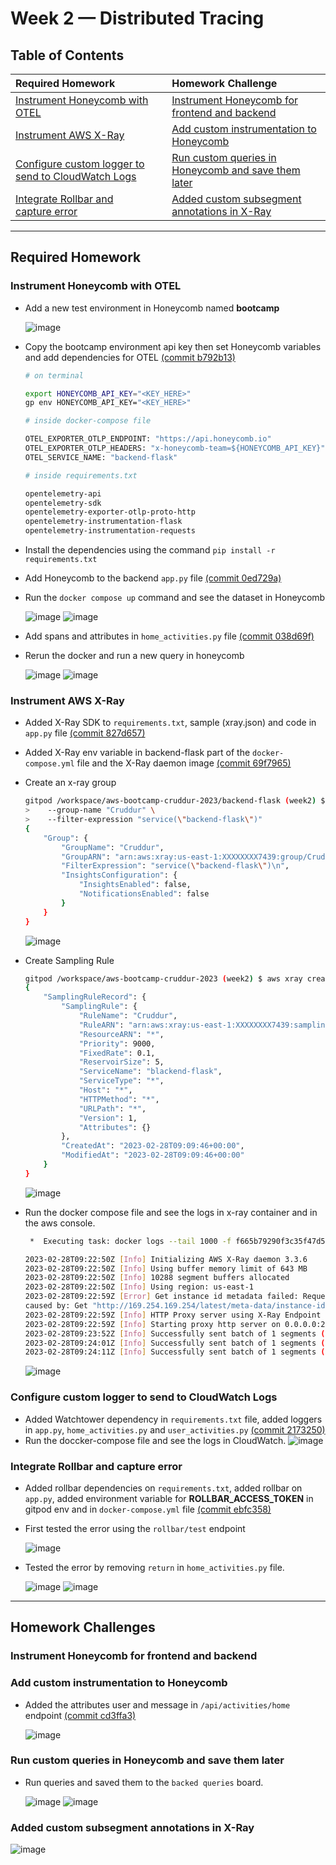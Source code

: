 # Week 2 — Distributed Tracing

## Table of Contents
| Required Homework | | Homework Challenge|
| :--- | :--- | :--- |
| [Instrument Honeycomb with OTEL](#instrument-honeycomb-with-otel) | | [Instrument Honeycomb for frontend and backend](#instrument-honeycomb-for-frontend-and-backend) |
| [Instrument AWS X-Ray](#instrument-aws-x-ray) | | [Add custom instrumentation to Honeycomb](#add-custom-instrumentation-to-honeycomb) | 
| [Configure custom logger to send to CloudWatch Logs](#configure-custom-logger-to-send-to-cloudwatch-logs) | | [Run custom queries in Honeycomb and save them later](#run-custom-queries-in-honeycomb-and-save-them-later) |
| [Integrate Rollbar and capture error](#integrate-rollbar-and-capture-error) | | [Added custom subsegment annotations in X-Ray](#added-custom-subsegment-annotations-in-x-ray)|
---

## Required Homework

### Instrument Honeycomb with OTEL
- Add a new test environment in Honeycomb named **bootcamp**
 
  ![image](https://user-images.githubusercontent.com/71366703/221765130-006bb46a-7144-44b6-93d8-e1456d3d1c62.png)
- Copy the bootcamp environment api key then set Honeycomb variables and add dependencies for OTEL [(commit b792b13)](https://github.com/timmy-cde/aws-bootcamp-cruddur-2023/commit/b792b13f5e23da76a6fc89f8a818ef7d95e6afdf)
  ```sh
  # on terminal
  
  export HONEYCOMB_API_KEY="<KEY_HERE>"
  gp env HONEYCOMB_API_KEY="<KEY_HERE>"
  ```
  ```Dockerfile
  # inside docker-compose file
  
  OTEL_EXPORTER_OTLP_ENDPOINT: "https://api.honeycomb.io"
  OTEL_EXPORTER_OTLP_HEADERS: "x-honeycomb-team=${HONEYCOMB_API_KEY}"
  OTEL_SERVICE_NAME: "backend-flask"
  ```
  ```sh
  # inside requirements.txt
  
  opentelemetry-api
  opentelemetry-sdk
  opentelemetry-exporter-otlp-proto-http
  opentelemetry-instrumentation-flask
  opentelemetry-instrumentation-requests
  ```
- Install the dependencies using the command `pip install -r requirements.txt`
- Add Honeycomb to the backend `app.py` file [(commit 0ed729a)](https://github.com/timmy-cde/aws-bootcamp-cruddur-2023/commit/0ed729a8a2971b879edae05f13d5c85276b33f6a)
- Run the `docker compose up` command and see the dataset in Honeycomb
  
  ![image](https://user-images.githubusercontent.com/71366703/221764994-688f55a0-3142-4da8-8f59-f5b40b2f4570.png)
  ![image](https://user-images.githubusercontent.com/71366703/221767333-d4a01f19-c25f-49d4-995e-9ab75818eba1.png)

- Add spans and attributes in `home_activities.py` file [(commit 038d69f)](https://github.com/timmy-cde/aws-bootcamp-cruddur-2023/commit/038d69f6f0e34718956546c2f3c25135da8ed9d1)
- Rerun the docker and run a new query in honeycomb
  
  ![image](https://user-images.githubusercontent.com/71366703/221766983-10359f0b-dbcc-453f-a55c-1b2fb916909f.png)
  ![image](https://user-images.githubusercontent.com/71366703/222111926-431d946f-6c44-4d73-a44d-273d4dd06f4e.png)
  
### Instrument AWS X-Ray
- Added X-Ray SDK to `requirements.txt`, sample (xray.json) and code in `app.py` file [(commit 827d657)](https://github.com/timmy-cde/aws-bootcamp-cruddur-2023/commit/827d65726eed98dfd00d4ce407e918acb10d2ed6)
- Added X-Ray env variable in backend-flask part of the `docker-compose.yml` file and the X-Ray daemon image [(commit 69f7965)](https://github.com/timmy-cde/aws-bootcamp-cruddur-2023/commit/69f796504e05313380644659c55a93db409e8619)
- Create an x-ray group
 
  ```sh
  gitpod /workspace/aws-bootcamp-cruddur-2023/backend-flask (week2) $ aws xray create-group \
  >    --group-name "Cruddur" \
  >    --filter-expression "service(\"backend-flask\")"
  {
      "Group": {
          "GroupName": "Cruddur",
          "GroupARN": "arn:aws:xray:us-east-1:XXXXXXXX7439:group/Cruddur/JRXLD4GZE4KR6YIQ3JOSRGF4NSVYJZE6SWRQ2SXYPAQZCSH7I5SA",
          "FilterExpression": "service(\"backend-flask\")\n",
          "InsightsConfiguration": {
              "InsightsEnabled": false,
              "NotificationsEnabled": false
          }
      }
  }
  ```
  ![image](https://user-images.githubusercontent.com/71366703/222108347-e867c8b1-160b-4355-ba26-53ca23efb894.png)
 - Create Sampling Rule

    ```sh
    gitpod /workspace/aws-bootcamp-cruddur-2023 (week2) $ aws xray create-sampling-rule --cli-input-json file://aws/json/xray.json
    {
        "SamplingRuleRecord": {
            "SamplingRule": {
                "RuleName": "Cruddur",
                "RuleARN": "arn:aws:xray:us-east-1:XXXXXXXX7439:sampling-rule/Cruddur",
                "ResourceARN": "*",
                "Priority": 9000,
                "FixedRate": 0.1,
                "ReservoirSize": 5,
                "ServiceName": "blackend-flask",
                "ServiceType": "*",
                "Host": "*",
                "HTTPMethod": "*",
                "URLPath": "*",
                "Version": 1,
                "Attributes": {}
            },
            "CreatedAt": "2023-02-28T09:09:46+00:00",
            "ModifiedAt": "2023-02-28T09:09:46+00:00"
        }
    }
    ```
    ![image](https://user-images.githubusercontent.com/71366703/222108591-c9c8e212-73e7-4126-beca-c8acc75dd042.png)

  - Run the docker compose file and see the logs in x-ray container and in the aws console.

    ```sh
     *  Executing task: docker logs --tail 1000 -f f665b79290f3c35f47d5c6842ee9361af71a23f21bf99791c34ac846b1945d6d 

    2023-02-28T09:22:50Z [Info] Initializing AWS X-Ray daemon 3.3.6
    2023-02-28T09:22:50Z [Info] Using buffer memory limit of 643 MB
    2023-02-28T09:22:50Z [Info] 10288 segment buffers allocated
    2023-02-28T09:22:50Z [Info] Using region: us-east-1
    2023-02-28T09:22:59Z [Error] Get instance id metadata failed: RequestError: send request failed
    caused by: Get "http://169.254.169.254/latest/meta-data/instance-id": context deadline exceeded (Client.Timeout exceeded while awaiting headers)
    2023-02-28T09:22:59Z [Info] HTTP Proxy server using X-Ray Endpoint : https://xray.us-east-1.amazonaws.com
    2023-02-28T09:22:59Z [Info] Starting proxy http server on 0.0.0.0:2000
    2023-02-28T09:23:52Z [Info] Successfully sent batch of 1 segments (0.404 seconds)
    2023-02-28T09:24:01Z [Info] Successfully sent batch of 1 segments (0.066 seconds)
    2023-02-28T09:24:11Z [Info] Successfully sent batch of 1 segments (0.082 seconds)
    ```
    ![image](https://user-images.githubusercontent.com/71366703/222110693-24644109-c150-4eb1-ae42-8edf502541f0.png)


### Configure custom logger to send to CloudWatch Logs
- Added Watchtower dependency in `requirements.txt` file, added loggers in `app.py`, `home_activities.py` and `user_activities.py` [(commit 2173250)](https://github.com/timmy-cde/aws-bootcamp-cruddur-2023/commit/21732506634a3e948da251c9a67d0c20ca0de692)
- Run the doccker-compose file and see the logs in CloudWatch.
  ![image](https://user-images.githubusercontent.com/71366703/221897217-10652f0a-b329-4890-bb4e-8a756876c6ce.png)

### Integrate Rollbar and capture error
- Added rollbar dependencies on `requirements.txt`, added rollbar on `app.py`, added environment variable for **ROLLBAR_ACCESS_TOKEN** in gitpod env and in `docker-compose.yml` file [(commit ebfc358)](https://github.com/timmy-cde/aws-bootcamp-cruddur-2023/commit/ebfc358450e609bea2bc92d3f4576e36e0af6739?diff=split)
- First tested the error using the `rollbar/test` endpoint

  ![image](https://user-images.githubusercontent.com/71366703/222164526-e87f213d-c533-4564-ba6a-b92fa1de84ce.png)
- Tested the error by removing `return` in `home_activities.py` file.
  
  ![image](https://user-images.githubusercontent.com/71366703/222164893-f7482fff-b318-45b1-b855-a623275fee9f.png)
  ![image](https://user-images.githubusercontent.com/71366703/222164714-7f962e72-8aad-481a-8586-dba80d15fb0a.png)

---

## Homework Challenges

###  Instrument Honeycomb for frontend and backend
### Add custom instrumentation to Honeycomb
- Added the attributes user and message in `/api/activities/home` endpoint [(commit cd3ffa3)](https://github.com/timmy-cde/aws-bootcamp-cruddur-2023/commit/cd3ffa3c77e6609cb1d8dc9ba2767c27ab61b1ec)
  
  ![image](https://user-images.githubusercontent.com/71366703/222642934-f2e15be9-dbad-40d3-8163-e7db57b566c5.png)

### Run custom queries in Honeycomb and save them later
- Run queries and saved them to the `backed queries` board.
  
  ![image](https://user-images.githubusercontent.com/71366703/222646173-309a0909-c9fa-4775-834b-43e44138660c.png)
  ![image](https://user-images.githubusercontent.com/71366703/222644695-db3a1ced-0ff6-4082-ab6d-922e5432140d.png)
### Added custom subsegment annotations in X-Ray
![image](https://user-images.githubusercontent.com/71366703/222373093-4cb3aebb-ef3f-46cd-a3df-10920311335d.png)


